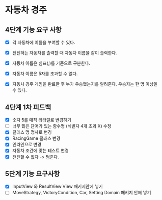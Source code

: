 # 자동차 경주

## 4단계 기능 요구 사항


- [x] 각 자동차에 이름을 부여할 수 있다.

- [x] 전진하는 자동차를 출력할 때 자동차 이름을 같이 출력한다.

- [x] 자동차 이름은 쉼표(,)를 기준으로 구분한다.

- [x] 자동차 이름은 5자를 초과할 수 없다.

- [x] 자동차 경주 게임을 완료한 후 누가 우승했는지를 알려준다. 우승자는 한 명 이상일 수 있다.

## 4단계 1차 피드백

- [x] 숫자 5를 매직 리터럴로 변경하기
- [ ] 너무 많은 단어가 있는 함수명 (식발자 4개 초과 X) 수정
- [x] 클래스 명 명사로 변경
- [x] RacingGame 클래스 변경
- [x] 인라인으로 변경
- [x] 자동차 조건에 맞는 테스트 변경
- [x] 전진할 수 없다 -> 멈춘다.

## 5단계 기능 요구사항

- [x] InputView 와 ResultView View 패키지안에 넣기
- [ ] MoveStrategy, VictoryCondition, Car, Setting Domain 패키지 안에 넣기